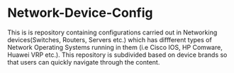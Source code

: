 # Network-Device-Config
This is is repository containing configurations carried out in Networking devices(Switches, Routers, Servers etc.) which has diffferent types of Network Operating Systems running in them (i.e Cisco IOS, HP Comware, Huawei VRP etc.). This repository is subdivided based on device brands so that users can quickly navigate through the content. 
